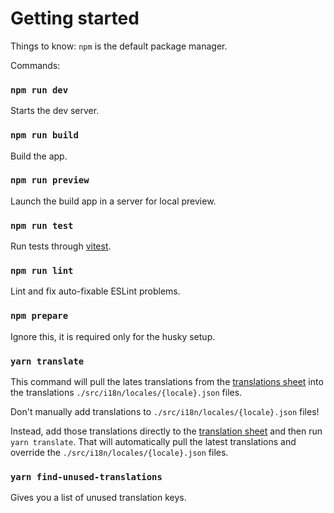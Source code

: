 # Getting started

Things to know:
`npm` is the default package manager.

Commands:

### `npm run dev`

Starts the dev server.

### `npm run build`

Build the app.

### `npm run preview`

Launch the build app in a server for local preview.

### `npm run test`

Run tests through [vitest](https://vitest.dev/).

### `npm run lint`

Lint and fix auto-fixable ESLint problems.

### `npm prepare`

Ignore this, it is required only for the husky setup.

### `yarn translate`

This command will pull the lates translations from the [translations sheet](https://docs.google.com/spreadsheets/d/12hWS6eq6ISR51NqYbYN5pTpaX5EPZ-5zFwnE-8TxZoo/edit#gid=0) into the translations `./src/i18n/locales/{locale}.json` files.

Don't manually add translations to `./src/i18n/locales/{locale}.json` files!

Instead, add those translations directly to the [translation sheet](https://docs.google.com/spreadsheets/d/12hWS6eq6ISR51NqYbYN5pTpaX5EPZ-5zFwnE-8TxZoo/edit#gid=0) and then run `yarn translate`.
That will automatically pull the latest translations and override the `./src/i18n/locales/{locale}.json` files.

### `yarn find-unused-translations`

Gives you a list of unused translation keys.
